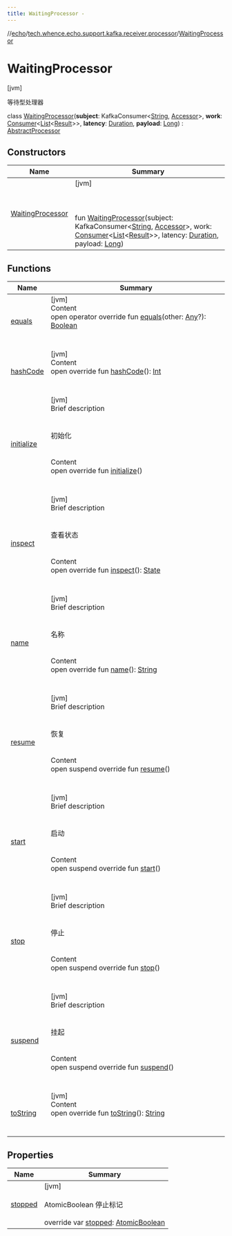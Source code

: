 ```yaml
---
title: WaitingProcessor -
---
```

//[echo](../../index.md)/[tech.whence.echo.support.kafka.receiver.processor](../index.md)/[WaitingProcessor](index.md)



# WaitingProcessor  
 [jvm] 

等待型处理器

class [WaitingProcessor](index.md)(**subject**: KafkaConsumer<[String](https://kotlinlang.org/api/latest/jvm/stdlib/kotlin/-string/index.html), [Accessor](../../tech.whence.echo.container.accessor/-accessor/index.md)>, **work**: [Consumer](../../tech.whence.echo.function/-consumer/index.md)<[List](https://kotlinlang.org/api/latest/jvm/stdlib/kotlin.collections/-list/index.html)<[Result](../../tech.whence.echo.support.kafka.receiver/-result/index.md)>>, **latency**: [Duration](https://docs.oracle.com/javase/8/docs/api/java/time/Duration.html), **payload**: [Long](https://kotlinlang.org/api/latest/jvm/stdlib/kotlin/-long/index.html)) : [AbstractProcessor](../-abstract-processor/index.md)   


## Constructors  
  
|  Name|  Summary| 
|---|---|
| [WaitingProcessor](-waiting-processor.md)|  [jvm] <br><br><br><br>fun [WaitingProcessor](-waiting-processor.md)(subject: KafkaConsumer<[String](https://kotlinlang.org/api/latest/jvm/stdlib/kotlin/-string/index.html), [Accessor](../../tech.whence.echo.container.accessor/-accessor/index.md)>, work: [Consumer](../../tech.whence.echo.function/-consumer/index.md)<[List](https://kotlinlang.org/api/latest/jvm/stdlib/kotlin.collections/-list/index.html)<[Result](../../tech.whence.echo.support.kafka.receiver/-result/index.md)>>, latency: [Duration](https://docs.oracle.com/javase/8/docs/api/java/time/Duration.html), payload: [Long](https://kotlinlang.org/api/latest/jvm/stdlib/kotlin/-long/index.html))   <br>


## Functions  
  
|  Name|  Summary| 
|---|---|
| [equals](../../tech.whence.echo.webclient.response.exception/-response-unrecognized-exception/index.md#kotlin/Any/equals/#kotlin.Any?/PointingToDeclaration/)| [jvm]  <br>Content  <br>open operator override fun [equals](../../tech.whence.echo.webclient.response.exception/-response-unrecognized-exception/index.md#kotlin/Any/equals/#kotlin.Any?/PointingToDeclaration/)(other: [Any](https://kotlinlang.org/api/latest/jvm/stdlib/kotlin/-any/index.html)?): [Boolean](https://kotlinlang.org/api/latest/jvm/stdlib/kotlin/-boolean/index.html)  <br><br><br>
| [hashCode](../../tech.whence.echo.webclient.response.exception/-response-unrecognized-exception/index.md#kotlin/Any/hashCode/#/PointingToDeclaration/)| [jvm]  <br>Content  <br>open override fun [hashCode](../../tech.whence.echo.webclient.response.exception/-response-unrecognized-exception/index.md#kotlin/Any/hashCode/#/PointingToDeclaration/)(): [Int](https://kotlinlang.org/api/latest/jvm/stdlib/kotlin/-int/index.html)  <br><br><br>
| [initialize](../-processor/initialize.md)| [jvm]  <br>Brief description  <br><br><br>初始化<br><br>  <br>Content  <br>open override fun [initialize](../-processor/initialize.md)()  <br><br><br>
| [inspect](../-processor/inspect.md)| [jvm]  <br>Brief description  <br><br><br>查看状态<br><br>  <br>Content  <br>open override fun [inspect](../-processor/inspect.md)(): [State](../../tech.whence.echo.job.manager.state/-state/index.md)  <br><br><br>
| [name](../-abstract-processor/name.md)| [jvm]  <br>Brief description  <br><br><br>名称<br><br>  <br>Content  <br>open override fun [name](../-abstract-processor/name.md)(): [String](https://kotlinlang.org/api/latest/jvm/stdlib/kotlin/-string/index.html)  <br><br><br>
| [resume](../-processor/resume.md)| [jvm]  <br>Brief description  <br><br><br>恢复<br><br>  <br>Content  <br>open suspend override fun [resume](../-processor/resume.md)()  <br><br><br>
| [start](../-abstract-processor/start.md)| [jvm]  <br>Brief description  <br><br><br>启动<br><br>  <br>Content  <br>open suspend override fun [start](../-abstract-processor/start.md)()  <br><br><br>
| [stop](../-abstract-processor/stop.md)| [jvm]  <br>Brief description  <br><br><br>停止<br><br>  <br>Content  <br>open suspend override fun [stop](../-abstract-processor/stop.md)()  <br><br><br>
| [suspend](../-processor/suspend.md)| [jvm]  <br>Brief description  <br><br><br>挂起<br><br>  <br>Content  <br>open suspend override fun [suspend](../-processor/suspend.md)()  <br><br><br>
| [toString](../../tech.whence.echo.webclient.response.exception/-response-unrecognized-exception/index.md#kotlin/Any/toString/#/PointingToDeclaration/)| [jvm]  <br>Content  <br>open override fun [toString](../../tech.whence.echo.webclient.response.exception/-response-unrecognized-exception/index.md#kotlin/Any/toString/#/PointingToDeclaration/)(): [String](https://kotlinlang.org/api/latest/jvm/stdlib/kotlin/-string/index.html)  <br><br><br>


## Properties  
  
|  Name|  Summary| 
|---|---|
| [stopped](index.md#tech.whence.echo.support.kafka.receiver.processor/WaitingProcessor/stopped/#/PointingToDeclaration/)|  [jvm] <br><br>AtomicBoolean 停止标记<br><br>override var [stopped](index.md#tech.whence.echo.support.kafka.receiver.processor/WaitingProcessor/stopped/#/PointingToDeclaration/): [AtomicBoolean](https://docs.oracle.com/javase/8/docs/api/java/util/concurrent/atomic/AtomicBoolean.html)   <br>

